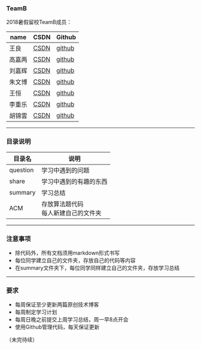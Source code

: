 ### TeamB

2018暑假留校TeamB成员：

name | CSDN | Github
--- | --- | ---
王良 | [CSDN](http://blog.csdn.net/liushall) | [github](https://github.com/niliushall)
高嘉两 | [CSDN](https://blog.csdn.net/aLiegjln) | [github](https://github.com/aliegjln)
刘嘉辉 |[CSDN](https://blog.csdn.net/Holy_666) | [github](https://github.com/H00ly666)
朱文博 | [CSDN](https://blog.csdn.net/weixin_42250655) | [github](https://github.com/zhuwenboa)
王恒 | [CSDN](https://blog.csdn.net/wobushimotou) | [github](https://github.com/wobushimotou)
李重乐 | [CSDN](https://blog.csdn.net/lalala323) | [github](https://github.com/lalahaha323)
胡锦雲 | [CSDN](https://blog.csdn.net/kkkkde) | [github](https://github.com/okokme)

-------

### 目录说明
目录名 | 说明
--- | ---
question | 学习中遇到的问题
share | 学习中遇到的有趣的东西
summary | 学习总结
ACM | 存放算法题代码<br>每人新建自己的文件夹

---------

### 注意事项

- 除代码外，所有文档须用markdown形式书写
- 每位同学建立自己的文件夹，存放自己的代码等内容
- 在summary文件夹下，每位同学同样建立自己的文件夹，存放学习总结

--------

### 要求

- 每周保证至少更新两篇原创技术博客
- 每周制定学习计划
- 每周日晚之前提交上周学习总结，周一早8点开会
- 使用Github管理代码，每天保证更新


（未完待续）

